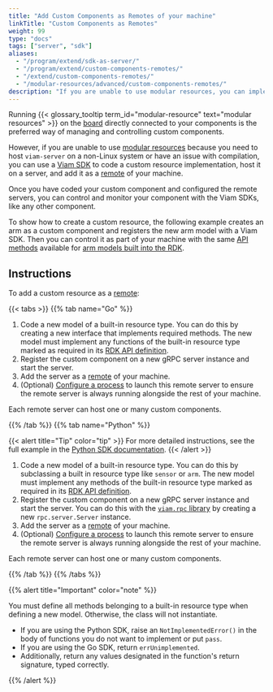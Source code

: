 ```yaml
---
title: "Add Custom Components as Remotes of your machine"
linkTitle: "Custom Components as Remotes"
weight: 99
type: "docs"
tags: ["server", "sdk"]
aliases:
  - "/program/extend/sdk-as-server/"
  - "/program/extend/custom-components-remotes/"
  - "/extend/custom-components-remotes/"
  - "/modular-resources/advanced/custom-components-remotes/"
description: "If you are unable to use modular resources, you can implement custom components and register them on a server configured as a remote of your machine."
---
```


Running {{< glossary_tooltip term_id="modular-resource" text="modular resources" >}} on the [board](/components/board/) directly connected to your components is the preferred way of managing and controlling custom components.

However, if you are unable to use [modular resources](/registry/) because you need to host `viam-server` on a non-Linux system or have an issue with compilation, you can use a [Viam SDK](/build/program/apis/) to code a custom resource implementation, host it on a server, and add it as a [remote](/build/configure/parts-and-remotes/) of your machine.

Once you have coded your custom component and configured the remote servers, you can control and monitor your component with the Viam SDKs, like any other component.

To show how to create a custom resource, the following example creates an arm as a custom component and registers the new arm model with a Viam SDK.
Then you can control it as part of your machine with the same [API methods](/components/arm/#api) available for [arm models built into the RDK](/components/arm/#supported-models).

## Instructions

To add a custom resource as a [remote](/build/configure/parts-and-remotes/):

{{< tabs >}}
{{% tab name="Go" %}}

1. Code a new model of a built-in resource type.
   You can do this by creating a new interface that implements required methods.
   The new model must implement any functions of the built-in resource type marked as required in its [RDK API definition](/registry/create/#valid-apis-to-implement-in-your-model).
2. Register the custom component on a new gRPC server instance and start the server.
3. Add the server as a [remote](/build/configure/parts-and-remotes/) of your machine.
4. (Optional) [Configure a process](/build/configure/#processes) to launch this remote server to ensure the remote server is always running alongside the rest of your machine.

Each remote server can host one or many custom components.

{{% /tab %}}
{{% tab name="Python" %}}

{{< alert title="Tip" color="tip" >}}
For more detailed instructions, see the full example in the [Python SDK documentation](https://python.viam.dev/examples/example.html#subclass-a-component).
{{< /alert >}}

1. Code a new model of a built-in resource type.
   You can do this by subclassing a built in resource type like `sensor` or `arm`.
   The new model must implement any methods of the built-in resource type marked as required in its [RDK API definition](/registry/create/#valid-apis-to-implement-in-your-model).
1. Register the custom component on a new gRPC server instance and start the server.
   You can do this with the [`viam.rpc` library](https://python.viam.dev/autoapi/viam/rpc/index.html) by creating a new `rpc.server.Server` instance.
1. Add the server as a [remote](/build/configure/parts-and-remotes/) of your machine.
1. (Optional) [Configure a process](/build/configure/#processes) to launch this remote server to ensure the remote server is always running alongside the rest of your machine.

Each remote server can host one or many custom components.

{{% /tab %}}
{{% /tabs %}}

{{% alert title="Important" color="note" %}}

You must define all methods belonging to a built-in resource type when defining a new model.
Otherwise, the class will not instantiate.

- If you are using the Python SDK, raise an `NotImplementedError()` in the body of functions you do not want to implement or put `pass`.
- If you are using the Go SDK, return `errUnimplemented`.
- Additionally, return any values designated in the function's return signature, typed correctly.

{{% /alert %}}
